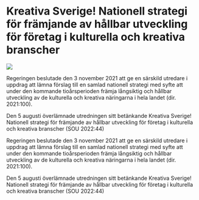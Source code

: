 # Kreativa Sverige! Nationell strategi för främjande av hållbar utveckling för företag i kulturella och kreativa branscher

![](/contentassets/5362b817cbfb4966aa2be1158f946c67/sou-omslag_44.jpg?width=150&quality=85)

Regeringen beslutade den 3 november 2021 att ge en särskild utredare
i uppdrag att lämna förslag till en samlad nationell strategi med syfte
att under den kommande tioårsperioden främja långsiktig och hållbar
utveckling av de kulturella och kreativa näringarna i hela landet
(dir. 2021:100).

Den 5 augusti överlämnade utredningen sitt betänkande Kreativa Sverige! Nationell strategi för främjande av hållbar utveckling för företag i kulturella och kreativa branscher (SOU 2022:44)

Regeringen beslutade den 3 november 2021 att ge en särskild utredare
i uppdrag att lämna förslag till en samlad nationell strategi med syfte
att under den kommande tioårsperioden främja långsiktig och hållbar
utveckling av de kulturella och kreativa näringarna i hela landet
(dir. 2021:100).

Den 5 augusti överlämnade utredningen sitt betänkande Kreativa Sverige! Nationell strategi för främjande av hållbar utveckling för företag i kulturella och kreativa branscher (SOU 2022:44)
